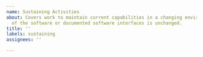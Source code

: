 ```yaml
---
name: Sustaining Activities
about: Covers work to maintain current capabilities in a changing environment. Operation
  of the software or documented software interfaces is unchanged.
title: ''
labels: sustaining
assignees: ''

---
```



